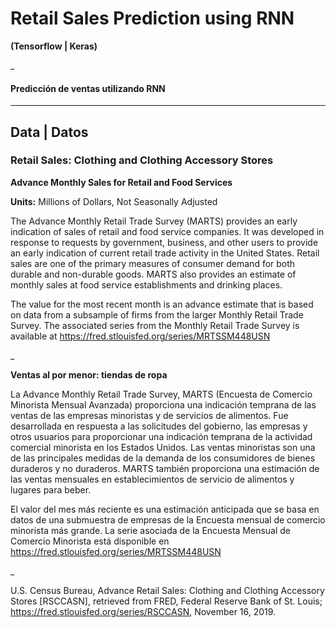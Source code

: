 # Retail Sales Prediction using RNN
**(Tensorflow | Keras)**

_

#### Predicción de ventas utilizando RNN

---

## Data | Datos

### Retail Sales: Clothing and Clothing Accessory Stores

**Advance Monthly Sales for Retail and Food Services**

**Units:**  Millions of Dollars, Not Seasonally Adjusted


The Advance Monthly Retail Trade Survey (MARTS) provides an early indication of sales of retail and food service companies. It was developed in response to requests by government, business, and other users to provide an early indication of current retail trade activity in the United States. Retail sales are one of the primary measures of consumer demand for both durable and non-durable goods. MARTS also provides an estimate of monthly sales at food service establishments and drinking places.

The value for the most recent month is an advance estimate that is based on data from a subsample of firms from the larger Monthly Retail Trade Survey. The associated series from the Monthly Retail Trade Survey is available at https://fred.stlouisfed.org/series/MRTSSM448USN



_

**Ventas al por menor: tiendas de ropa**

La  Advance Monthly Retail Trade Survey, MARTS (Encuesta de Comercio Minorista Mensual Avanzada)  proporciona una indicación temprana de las ventas de las empresas minoristas y de servicios de alimentos. Fue desarrollada en respuesta a las solicitudes del gobierno, las empresas y otros usuarios para proporcionar una indicación temprana de la actividad comercial minorista en los Estados Unidos. Las ventas minoristas son una de las principales medidas de la demanda de los consumidores de bienes duraderos y no duraderos. MARTS también proporciona una estimación de las ventas mensuales en establecimientos de servicio de alimentos y lugares para beber.

El valor del mes más reciente es una estimación anticipada que se basa en datos de una submuestra de empresas de la Encuesta mensual de comercio minorista más grande.  La serie asociada de la Encuesta Mensual de Comercio Minorista está disponible en https://fred.stlouisfed.org/series/MRTSSM448USN

_


U.S. Census Bureau, Advance Retail Sales: Clothing and Clothing Accessory Stores [RSCCASN], retrieved from FRED, Federal Reserve Bank of St. Louis; https://fred.stlouisfed.org/series/RSCCASN, November 16, 2019.
